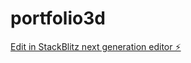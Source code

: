 # portfolio3d

[Edit in StackBlitz next generation editor ⚡️](https://stackblitz.com/~/github.com/MickyG03/portfolio3d)